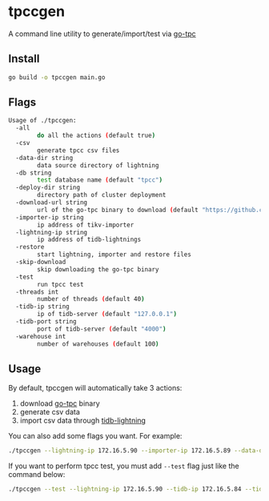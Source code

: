 # tpccgen

A command line utility to generate/import/test via [go-tpc](https://github.com/pingcap/go-tpc)

## Install

```bash
go build -o tpccgen main.go
```

## Flags

```bash
Usage of ./tpccgen:
  -all
        do all the actions (default true)
  -csv
        generate tpcc csv files
  -data-dir string
        data source directory of lightning
  -db string
        test database name (default "tpcc")
  -deploy-dir string
        directory path of cluster deployment
  -download-url string
        url of the go-tpc binary to download (default "https://github.com/pingcap/go-tpc/releases/download/v1.0.0/go-tpc_1.0.0_linux_amd64.tar.gz")
  -importer-ip string
        ip address of tikv-importer
  -lightning-ip string
        ip address of tidb-lightnings
  -restore
        start lightning, importer and restore files
  -skip-download
        skip downloading the go-tpc binary
  -test
        run tpcc test
  -threads int
        number of threads (default 40)
  -tidb-ip string
        ip of tidb-server (default "127.0.0.1")
  -tidb-port string
        port of tidb-server (default "4000")
  -warehouse int
        number of warehouses (default 100)
```

## Usage

By default, tpccgen will automatically take 3 actions:

1. download [go-tpc](https://github.com/pingcap/go-tpc) binary
2. generate csv data
3. import csv data through [tidb-lightning](https://github.com/pingcap/tidb-lightning)

You can also add some flags you want. For example:

```bash
./tpccgen --lightning-ip 172.16.5.90 --importer-ip 172.16.5.89 --data-dir /data/lightning --tidb-ip 172.16.5.84 --tidb-port 4111 --deploy-dir /data/deploy --db test --threads 40 --warehouse 10
```

If you want to perform tpcc test, you must add `--test` flag just like the command below:

```bash
./tpccgen --test --lightning-ip 172.16.5.90 --tidb-ip 172.16.5.84 --tidb-port 4111 --db test --threads 40 --warehouse 10
```
